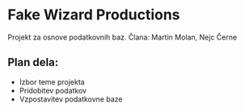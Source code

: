 # Fake Wizard Productions

Projekt za osnove podatkovnih baz.
Člana: Martin Molan, Nejc Černe

## Plan dela:
* Izbor teme projekta
* Pridobitev podatkov
* Vzpostavitev podatkovne baze
